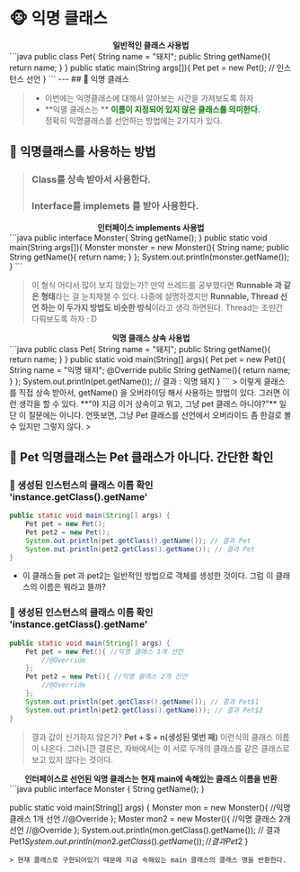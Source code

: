 # 🐵 익명 클래스

<center><strong>  일반적인 클래스 사용법</strong></center>
```java
public class Pet{
	String name = "돼지";
	public String getName(){
			return name;
	}
}
public static main(String args[]){
	Pet pet = new Pet(); // 인스턴스 선언 
}
```
---
## 🙈 익명 클래스

> * 이번에는 익명클래스에 대해서 알아보는 시간을 가져보도록 하자 
> * **익멸 클래스는 ** <span style="color:green">**이름이 지정되어 있지 않은 클래스를 의미한다.**</span>  
> 정확히 익명클래스를 선언하는 방법에는 2가지가 있다. 
> 

## 🙉 익명클래스를 사용하는 방법 
> ### Class를 상속 받아서 사용한다. 
> ### Interface를 implemets 를 받아 사용한다. 
<center><strong>인터페이스 implements 사용법</strong></center>
```java
public interface Monster{
	String getName();
} 
public static void main(String args[]){
	Monster monster = new Monster(){
		String name;
		public String getName(){
			return name;
		}
	};
	System.out.println(monster.getName());
}
```

> 이 형식 어디서 많이 보지 않았는가? 만약 쓰레드를 공부했다면 **Runnable 과 같은 형태**라는 걸 눈치채챌 수 있다. 나중에 설명하겠지만 **Runnable, Thread 선언 하는 이 두가지 방법도 비슷한 방식**이라고 생각 하면된다. Thread는 조만간 다뤄보도록 하자 : D
> 

<center><strong>익명 클래스 상속 사용법</strong></center>
```java
public class Pet{
	String name = "돼지";
	public String getName(){
			return name;
	}
}
public static void main(String[] args){
	Pet pet = new Pet(){
			String name = "익명 돼지";
			@Override
			public String getName(){
				return name;
			}
	};
	System.out.println(pet.getName()); // 결과 : 익명 돼지
}
```
> 이렇게 클래스를 직접 상속 받아서, getName() 을 오버라이딩 해서 사용하는 방법이 있다. 그러면 이런 생각을 할 수 있다. **"야 지금 이거 상속이고 뭐고, 그냥 pet 클래스 아니야?"** 일단 이 질문에는 아니다. 언뜻보면, 그냥 Pet 클래스를 선언에서 오버라이드 좀 한걸로 볼 수 있지만 그렇지 않다.
> 

## 🙉 Pet 익명클래스는 Pet 클래스가 아니다. 간단한 확인 

### 🙈 생성된 인스턴스의 클래스 이름 확인 'instance.getClass().getName' 

```java
public static void main(String[] args) {
	Pet pet = new Pet();
	Pet pet2 = new Pet();
	System.out.println(pet.getClass().getName()); // 결과 Pet
	System.out.println(pet2.getClass().getName()); // 결과 Pet
}
```
* 이 클래스들 pet 과 pet2는 일반적인 방법으로 객체를 생성한 것이다. 그럼 이 클래스의 이름은 뭐라고 뜰까?

### 🙈 생성된 인스턴스의 클래스 이름 확인 'instance.getClass().getName' 

```java
public static void main(String[] args) {
	Pet pet = new Pet(){ //익명 클래스 1개 선언
		//@Override 
	};
	Pet pet2 = new Pet(){ //익명 클래스 2개 선언
		//@Override 
	};
	System.out.println(pet.getClass().getName()); // 결과 Pet$1
	System.out.println(pet2.getClass().getName()); // 결과 Pet$2
}
```
> 결과 값이 신기하지 않은가? **Pet + $ + n(생성된 몇번 째)** 이런식의 클래스 이름이 나온다. 그러니깐 결론은, 자바에서는 이 서로 두개의 클래스를 같은 클래스로 보고 있지 않다는 것이다. 
> 

<center> <strong> 인터페이스로 선언된 익명 클래스는 현재 main에 속해있는 클래스 이름을 반환</strong></center>
```java
public interface Monster {
    String getName();
}

public static void main(String[] args) {
	Monster mon = new Monster(){ //익명 클래스 1개 선언
		//@Override 
	};
	Moster mon2 = new Moster(){ //익명 클래스 2개 선언
		//@Override 
	};
	System.out.println(mon.getClass().getName()); // 결과 Pet$1
	System.out.println(mon2.getClass().getName()); // 결과 Pet$2
}
```
> 현재 클래스로 구현되어있기 때문에 지금 속해있는 main 클래스의 클래스 명을 반환한다. 